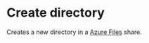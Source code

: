 # Create directory

Creates a new directory in a [Azure Files](https://azure.microsoft.com/en-us/products/storage/files) share.
